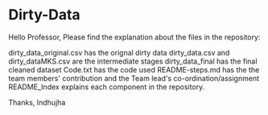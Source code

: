 
# Dirty-Data
Hello Professor,
Please find the explanation about the files in the repository:

dirty_data_original.csv has the orignal dirty data
dirty_data.csv and dirty_dataMKS.csv are the intermediate stages
dirty_data_final has the final cleaned dataset
Code.txt has the code used
README-steps.md has the the team members' contribution and the Team lead's co-ordination/assignment
README_Index explains each component in the repository.

Thanks,
Indhujha
